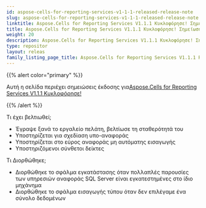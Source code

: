 ```yaml
---
id: aspose-cells-for-reporting-services-v1-1-1-released-release-note
slug: aspose-cells-for-reporting-services-v1-1-1-released-release-note
linktitle: Aspose.Cells for Reporting Services V1.1.1 Κυκλοφόρησε! Σημείωση Έκδοσης
title: Aspose.Cells for Reporting Services V1.1.1 Κυκλοφόρησε! Σημείωση Έκδοσης
weight: 20
description: Aspose.Cells for Reporting Services V1.1.1 Κυκλοφόρησε! Σημειώσεις έκδοσης – οι πιο πρόσφατες ενημερώσεις και επιδιορθώσεις
type: repositor
layout: releas
family_listing_page_title: Aspose.Cells for Reporting Services V1.1.1 Released! Release Note
---
```

{{% alert color="primary" %}} 

 Αυτή η σελίδα περιέχει σημειώσεις έκδοσης για[Aspose.Cells for Reporting Services V1.1.1 Κυκλοφόρησε!](https://releases.aspose.com/cells/reportingservices/new-releases/aspose.cells-for-reporting-services-v1.1.1-released/)

{{% /alert %}} 

 Τι έχει βελτιωθεί;

-  Έγραψε ξανά το εργαλείο πελάτη, βελτίωσε τη σταθερότητά του
- Υποστηρίζεται για σχεδίαση υπο-αναφοράς
- Υποστηρίζεται στο εύρος αναφοράς μη αυτόματης εισαγωγής
- Υποστηριζόμενοι σύνθετοι δείκτες

 Τι Διορθώθηκε;

- Διορθώθηκε το σφάλμα εγκατάστασης όταν πολλαπλές παρουσίες των υπηρεσιών αναφοράς SQL Server είναι εγκατεστημένες στο ίδιο μηχάνημα
- Διορθώθηκε το σφάλμα εισαγωγής τύπου όταν δεν επιλέγαμε ένα σύνολο δεδομένων

